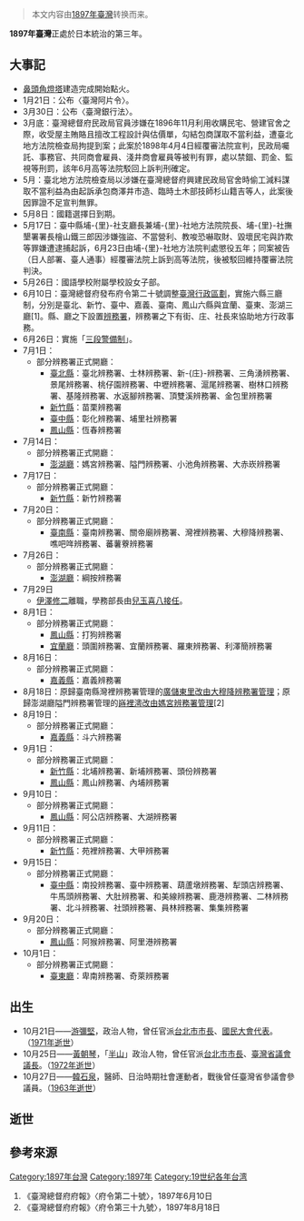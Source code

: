 > 本文内容由[1897年臺灣](https://zh.wikipedia.org/wiki/1897年臺灣)转换而来。


**1897年臺灣**正處於日本統治的第三年。

## 大事記

  - [鼻頭角燈塔](../Page/鼻頭角燈塔.md "wikilink")建造完成開始點火。
  - 1月21日：公布〈臺灣阿片令〉。
  - 3月30日：公布〈臺灣銀行法〉。
  - 3月底：臺灣總督府民政局官員涉嫌在1896年11月利用收購民宅、營建官舍之際，收受屋主賄賂且擅改工程設計與估價單，勾結包商謀取不當利益，遭臺北地方法院檢查局拘提到案；此案於1898年4月4日經覆審法院宣判，民政局囑託、事務官、共同商會雇員、淺井商會雇員等被判有罪，處以禁錮、罰金、監視等刑罰，該年6月高等法院駁回上訴判刑確定。
  - 5月：臺北地方法院檢查局以涉嫌在臺灣總督府興建民政局官舍時偷工減料謀取不當利益為由起訴承包商澤井市造、臨時土木部技師杉山籍吉等人，此案後因罪證不足宣判無罪。
  - 5月8日：國籍選擇日到期。
  - 5月17日：臺中縣埔-{里}-社支廳長兼埔-{里}-社地方法院院長、埔-{里}-社撫墾署署長檜山鐵三郎因涉嫌強盜、不當營利、教唆恐嚇取財、毀壞民宅與詐欺等罪嫌遭逮捕起訴，6月23日由埔-{里}-社地方法院判處懲役五年；同案被告（日人部署、臺人通事）經覆審法院上訴到高等法院，後被駁回維持覆審法院判決。
  - 5月26日：國語學校附屬學校設女子部。
  - 6月10日：臺灣總督府發布府令第二十號調整[臺灣行政區劃](../Page/臺灣日治時期行政區劃.md "wikilink")，實施六縣三廳制，分別是臺北、新竹、臺中、嘉義、臺南、鳳山六縣與宜蘭、臺東、澎湖三廳\[1\]。縣、廳之下設置[辨務署](../Page/辨務署.md "wikilink")，辨務署之下有街、庄、社長來協助地方行政事務。
  - 6月26日：實施「[三段警備制](https://zh.wikipedia.org/wiki/三段警備制 "wikilink")」。
  - 7月1日：
      - 部分辨務署正式開廳：
          - [臺北縣](../Page/臺北縣_\(日治時期\).md "wikilink")：臺北辨務署、士林辨務署、新-{庄}-辨務署、三角湧辨務署、景尾辨務署、桃仔園辨務署、中壢辨務署、滬尾辨務署、樹林口辨務署、基隆辨務署、水返腳辨務署、頂雙溪辨務署、金包里辨務署
          - [新竹縣](https://zh.wikipedia.org/wiki/新竹縣_\(日治時期\) "wikilink")：苗栗辨務署
          - [臺中縣](../Page/臺中縣_\(日治時期\).md "wikilink")：彰化辨務署、埔里社辨務署
          - [鳳山縣](https://zh.wikipedia.org/wiki/鳳山縣_\(日治時期\) "wikilink")：恆春辨務署
  - 7月14日：
      - 部分辨務署正式開廳：
          - [澎湖廳](../Page/澎湖廳.md "wikilink")：媽宮辨務署、隘門辨務署、小池角辨務署、大赤崁辨務署
  - 7月17日：
      - 部分辨務署正式開廳：
          - [新竹縣](https://zh.wikipedia.org/wiki/新竹縣_\(日治時期\) "wikilink")：新竹辨務署
  - 7月20日：
      - 部分辨務署正式開廳：
          - [臺南縣](../Page/臺南縣_\(日治時期\).md "wikilink")：臺南辨務署、關帝廟辨務署、灣裡辨務署、大穆降辨務署、噍吧哖辨務署、蕃薯藔辨務署
  - 7月26日：
      - 部分辨務署正式開廳：
          - [澎湖廳](../Page/澎湖廳.md "wikilink")：綱按辨務署
  - 7月29日
      - [伊澤修二](../Page/伊澤修二.md "wikilink")離職，學務部長由[兒玉喜八接任](https://zh.wikipedia.org/wiki/兒玉喜八 "wikilink")。
  - 8月1日：
      - 部分辨務署正式開廳：
          - [鳳山縣](https://zh.wikipedia.org/wiki/鳳山縣_\(日治時期\) "wikilink")：打狗辨務署
          - [宜蘭廳](../Page/宜蘭廳.md "wikilink")：頭圍辨務署、宜蘭辨務署、羅東辨務署、利澤簡辨務署
  - 8月16日：
      - 部分辨務署正式開廳：
          - [嘉義縣](../Page/嘉義縣_\(日治時期\).md "wikilink")：嘉義辨務署
  - 8月18日：原歸臺南縣灣裡辨務署管理的[廣儲東里改由大穆降辨務署管理](https://zh.wikipedia.org/wiki/廣儲東里 "wikilink")；原歸澎湖廳隘門辨務署管理的[嵵裡澚改由媽宮辨務署管理](https://zh.wikipedia.org/wiki/嵵裡澚 "wikilink")\[2\]
  - 8月19日：
      - 部分辨務署正式開廳：
          - [嘉義縣](../Page/嘉義縣_\(日治時期\).md "wikilink")：斗六辨務署
  - 9月1日：
      - 部分辨務署正式開廳：
          - [新竹縣](https://zh.wikipedia.org/wiki/新竹縣_\(日治時期\) "wikilink")：北埔辨務署、新埔辨務署、頭份辨務署
          - [鳳山縣](https://zh.wikipedia.org/wiki/鳳山縣_\(日治時期\) "wikilink")：鳳山辨務署、內埔辨務署
  - 9月10日：
      - 部分辨務署正式開廳：
          - [鳳山縣](https://zh.wikipedia.org/wiki/鳳山縣_\(日治時期\) "wikilink")：阿公店辨務署、大湖辨務署
  - 9月11日：
      - 部分辨務署正式開廳：
          - [新竹縣](https://zh.wikipedia.org/wiki/新竹縣_\(日治時期\) "wikilink")：苑裡辨務署、大甲辨務署
  - 9月15日：
      - 部分辨務署正式開廳：
          - [臺中縣](../Page/臺中縣_\(日治時期\).md "wikilink")：南投辨務署、臺中辨務署、葫蘆墩辨務署、犁頭店辨務署、牛馬頭辨務署、大肚辨務署、和美線辨務署、鹿港辨務署、二林辨務署、北斗辨務署、社頭辨務署、員林辨務署、集集辨務署
  - 9月20日：
      - 部分辨務署正式開廳：
          - [鳳山縣](https://zh.wikipedia.org/wiki/鳳山縣_\(日治時期\) "wikilink")：阿猴辨務署、阿里港辨務署
  - 10月1日：
      - 部分辨務署正式開廳：
          - [臺東廳](../Page/臺東廳.md "wikilink")：卑南辨務署、奇萊辨務署

## 出生

  - 10月21日——[游彌堅](../Page/游彌堅.md "wikilink")，政治人物，曾任官派[台北市市長](https://zh.wikipedia.org/wiki/台北市 "wikilink")、[國民大會代表](https://zh.wikipedia.org/wiki/國民大會 "wikilink")。（[1971年逝世](https://zh.wikipedia.org/wiki/1971年臺灣 "wikilink")）
  - 10月25日——[黃朝琴](../Page/黃朝琴.md "wikilink")，「[半山](https://zh.wikipedia.org/wiki/半山 "wikilink")」政治人物，曾任官派[台北市市長](https://zh.wikipedia.org/wiki/台北市 "wikilink")、[臺灣省議會議長](https://zh.wikipedia.org/wiki/臺灣省議會 "wikilink")。（[1972年逝世](../Page/1972年臺灣.md "wikilink")）
  - 10月27日——[韓石泉](../Page/韓石泉.md "wikilink")，醫師、日治時期社會運動者，戰後曾任臺灣省參議會參議員。（[1963年逝世](../Page/1963年臺灣.md "wikilink")）

## 逝世

## 參考來源

[Category:1897年台灣](https://zh.wikipedia.org/wiki/Category:1897年台灣 "wikilink") [Category:1897年](https://zh.wikipedia.org/wiki/Category:1897年 "wikilink") [Category:19世纪各年台湾](https://zh.wikipedia.org/wiki/Category:19世纪各年台湾 "wikilink")

1.  《臺灣總督府府報》〈府令第二十號〉，1897年6月10日
2.  《臺灣總督府府報》〈府令第三十九號〉，1897年8月18日